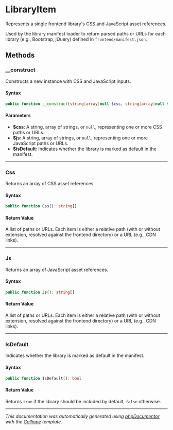 # LibraryItem

Represents a single frontend library's CSS and JavaScript asset references.

Used by the library manifest loader to return parsed paths or URLs for each
library (e.g., Bootstrap, jQuery) defined in `frontend/manifest.json`.

## Methods

### __construct

Constructs a new instance with CSS and JavaScript inputs.

#### Syntax

```php
public function __construct(string|array|null $css, string|array|null $js, bool $isDefault)
```

#### Parameters

- **$css**: A string, array of strings, or `null`, representing one or more CSS paths or URLs.
- **$js**: A string, array of strings, or `null`, representing one or more JavaScript paths or URLs.
- **$isDefault**: Indicates whether the library is marked as default in the manifest.

---

### Css

Returns an array of CSS asset references.

#### Syntax

```php
public function Css(): string[]
```

#### Return Value

A list of paths or URLs. Each item is either a relative path (with or without extension, resolved against the frontend directory) or a URL (e.g., CDN links).

---

### Js

Returns an array of JavaScript asset references.

#### Syntax

```php
public function Js(): string[]
```

#### Return Value

A list of paths or URLs. Each item is either a relative path (with or without extension, resolved against the frontend directory) or a URL (e.g., CDN links).

---

### IsDefault

Indicates whether the library is marked as default in the manifest.

#### Syntax

```php
public function IsDefault(): bool
```

#### Return Value

Returns `true` if the library should be included by default, `false` otherwise.

---

*This documentation was automatically generated using [phpDocumentor](http://www.phpdoc.org/) with the [Calliope](https://github.com/DaphneWebFramework/Calliope) template.*

